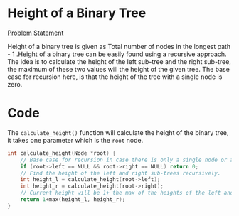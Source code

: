 # Height of a Binary Tree
[Problem Statement](https://www.hackerrank.com/challenges/tree-height-of-a-binary-tree/problem)

Height of a binary tree is given as Total number of nodes in the longest path - 1 .Height of a binary tree can be easily found using a recursive approach. The idea is to calculate the height of the left sub-tree and the right sub-tree, the maximum of these two values will the height of the given tree. The base case for recursion here, is that the height of the tree with a single node is zero.

# Code

The `calculate_height()` function will calculate the height of the binary tree, it takes one parameter which is the `root` node.

```cpp
int calculate_height(Node *root) {
	// Base case for recursion in case there is only a single node or a leaf node.
	if (root->left == NULL && root->right == NULL) return 0;
	// Find the height of the left and right sub-trees recursively.
	int height_l = calculate_height(root->left);
	int height_r = calculate_height(root->right);
	// Current height will be 1+ the max of the heights of the left and right sub-trees.
	return 1+max(height_l, height_r);
}
```